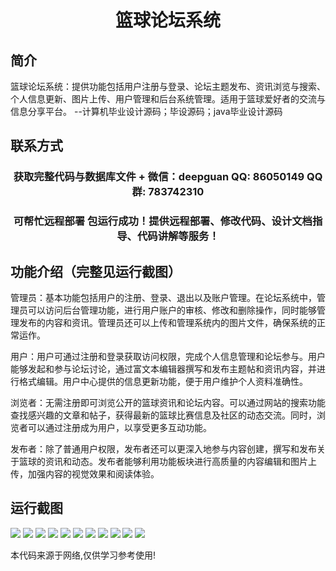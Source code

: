<p><h1 align="center">篮球论坛系统</h1></p>

## 简介
篮球论坛系统：提供功能包括用户注册与登录、论坛主题发布、资讯浏览与搜索、个人信息更新、图片上传、用户管理和后台系统管理。适用于篮球爱好者的交流与信息分享平台。    --计算机毕业设计源码；毕设源码；java毕业设计源码


## 联系方式
<p><h3 align="center">获取完整代码与数据库文件 + 微信：deepguan QQ: 86050149 QQ群: 783742310</h3></p>
<p><h3 align="center">可帮忙远程部署 包运行成功！提供远程部署、修改代码、设计文档指导、代码讲解等服务！</h3></p>

## 功能介绍（完整见运行截图）
管理员：基本功能包括用户的注册、登录、退出以及账户管理。在论坛系统中，管理员可以访问后台管理功能，进行用户账户的审核、修改和删除操作，同时能够管理发布的内容和资讯。管理员还可以上传和管理系统内的图片文件，确保系统的正常运作。

用户：用户可通过注册和登录获取访问权限，完成个人信息管理和论坛参与。用户能够发起和参与论坛讨论，通过富文本编辑器撰写和发布主题帖和资讯内容，并进行格式编辑。用户中心提供的信息更新功能，便于用户维护个人资料准确性。

浏览者：无需注册即可浏览公开的篮球资讯和论坛内容。可以通过网站的搜索功能查找感兴趣的文章和帖子，获得最新的篮球比赛信息及社区的动态交流。同时，浏览者可以通过注册成为用户，以享受更多互动功能。

发布者：除了普通用户权限，发布者还可以更深入地参与内容创建，撰写和发布关于篮球的资讯和动态。发布者能够利用功能板块进行高质量的内容编辑和图片上传，加强内容的视觉效果和阅读体验。


## 运行截图
![](https://bs-1329754181.cos.ap-shanghai.myqcloud.com/spring/BasketballForumSystem/img/001.jpg)
![](https://bs-1329754181.cos.ap-shanghai.myqcloud.com/spring/BasketballForumSystem/img/002.jpg)
![](https://bs-1329754181.cos.ap-shanghai.myqcloud.com/spring/BasketballForumSystem/img/003.jpg)
![](https://bs-1329754181.cos.ap-shanghai.myqcloud.com/spring/BasketballForumSystem/img/004.jpg)
![](https://bs-1329754181.cos.ap-shanghai.myqcloud.com/spring/BasketballForumSystem/img/005.jpg)
![](https://bs-1329754181.cos.ap-shanghai.myqcloud.com/spring/BasketballForumSystem/img/006.jpg)
![](https://bs-1329754181.cos.ap-shanghai.myqcloud.com/spring/BasketballForumSystem/img/007.jpg)
![](https://bs-1329754181.cos.ap-shanghai.myqcloud.com/spring/BasketballForumSystem/img/008.jpg)
![](https://bs-1329754181.cos.ap-shanghai.myqcloud.com/spring/BasketballForumSystem/img/009.jpg)
![](https://bs-1329754181.cos.ap-shanghai.myqcloud.com/spring/BasketballForumSystem/img/010.jpg)
![](https://bs-1329754181.cos.ap-shanghai.myqcloud.com/spring/BasketballForumSystem/img/011.jpg)

<p>本代码来源于网络,仅供学习参考使用!</p>
